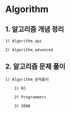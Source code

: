 # Algorithm

## 1. 알고리즘 개념 정리

   
    1) Algorithm_aps

    2) Algorithm_advenced


## 2. 알고리즘 문제 풀이


    1) Algorithm_문제풀이 

        1) BJ

        2) Programmers

        3) SEWA